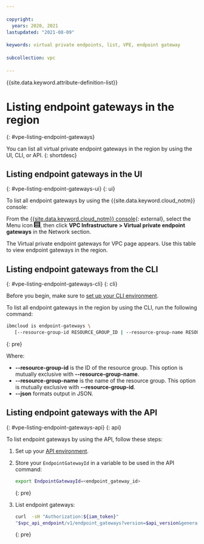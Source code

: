 ```yaml
---

copyright:
  years: 2020, 2021
lastupdated: "2021-08-09"

keywords: virtual private endpoints, list, VPE, endpoint gateway

subcollection: vpc

---
```


{{site.data.keyword.attribute-definition-list}}

# Listing endpoint gateways in the region
{: #vpe-listing-endpoint-gateways}

You can list all virtual private endpoint gateways in the region by using the UI, CLI, or API.
{: shortdesc}

## Listing endpoint gateways in the UI
{: #vpe-listing-endpoint-gateways-ui}
{: ui}

To list all endpoint gateways by using the {{site.data.keyword.cloud_notm}} console:

From the [{{site.data.keyword.cloud_notm}} console](/login){: external}, select the Menu icon ![Menu icon](/images/menu_icon.png), then click **VPC Infrastructure > Virtual private endpoint gateways** in the Network section.

The Virtual private endpoint gateways for VPC page appears. Use this table to view endpoint gateways in the region.

## Listing endpoint gateways from the CLI
{: #vpe-listing-endpoint-gateways-cli}
{: cli}

Before you begin, make sure to [set up your CLI environment](/docs/vpc?topic=vpc-infrastructure-cli-plugin-vpc-reference).

To list all endpoint gateways in the region by using the CLI, run the following command:

```sh
ibmcloud is endpoint-gateways \
   [--resource-group-id RESOURCE_GROUP_ID | --resource-group-name RESOURCE_GROUP_NAME] [--json]
```
{: pre}

Where:

* **--resource-group-id** is the ID of the resource group. This option is mutually exclusive with **--resource-group-name**.
* **--resource-group-name** is the name of the resource group. This option is mutually exclusive with **--resource-group-id**.
* **--json** formats output in JSON.

## Listing endpoint gateways with the API
{: #vpe-listing-endpoint-gateways-api}
{: api}

To list endpoint gateways by using the API, follow these steps:

1. Set up your [API environment](/docs/vpc?topic=vpc-set-up-environment#api-prerequisites-setup).
1. Store your `EndpointGatewayId` in a variable to be used in the API command:

    ```sh
    export EndpointGatewayId=<endpoint_gateway_id>
    ```
    {: pre}   

1. List endpoint gateways:   

   ```sh
   curl  -sH "Authorization:${iam_token}"
   "$vpc_api_endpoint/v1/endpoint_gateways?version=$api_version&generation=2"
   ```
   {: pre}

